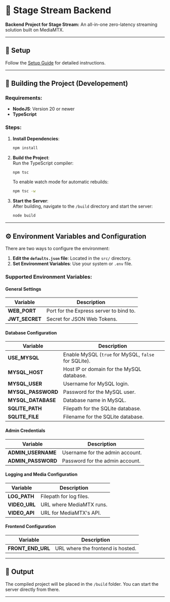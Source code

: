 # 🎥 Stage Stream Backend

**Backend Project for Stage Stream:** An all-in-one zero-latency streaming solution built on MediaMTX.

---

## 🚀 **Setup**

Follow the [Setup Guide](https://stagestream.jxnxsdev.me/setup) for detailed instructions.

---

## 🔧 **Building the Project (Developement)**

### Requirements:

- **NodeJS**: Version 20 or newer
- **TypeScript**

### Steps:

1. **Install Dependencies**:

   ```bash
   npm install
   ```

2. **Build the Project**:  
   Run the TypeScript compiler:

   ```bash
   npm tsc
   ```

   To enable watch mode for automatic rebuilds:

   ```bash
   npm tsc -w
   ```

3. **Start the Server**:  
   After building, navigate to the `/build` directory and start the server:
   ```bash
   node build
   ```

---

## ⚙️ **Environment Variables and Configuration**

There are two ways to configure the environment:

1. **Edit the `defaults.json` file**: Located in the `src/` directory.
2. **Set Environment Variables**: Use your system or `.env` file.

### Supported Environment Variables:

#### General Settings

| Variable       | Description                             |
| -------------- | --------------------------------------- |
| **WEB_PORT**   | Port for the Express server to bind to. |
| **JWT_SECRET** | Secret for JSON Web Tokens.             |

#### Database Configuration

| Variable           | Description                                          |
| ------------------ | ---------------------------------------------------- |
| **USE_MYSQL**      | Enable MySQL (`true` for MySQL, `false` for SQLite). |
| **MYSQL_HOST**     | Host IP or domain for the MySQL database.            |
| **MYSQL_USER**     | Username for MySQL login.                            |
| **MYSQL_PASSWORD** | Password for the MySQL user.                         |
| **MYSQL_DATABASE** | Database name in MySQL.                              |
| **SQLITE_PATH**    | Filepath for the SQLite database.                    |
| **SQLITE_FILE**    | Filename for the SQLite database.                    |

#### Admin Credentials

| Variable           | Description                     |
| ------------------ | ------------------------------- |
| **ADMIN_USERNAME** | Username for the admin account. |
| **ADMIN_PASSWORD** | Password for the admin account. |

#### Logging and Media Configuration

| Variable      | Description              |
| ------------- | ------------------------ |
| **LOG_PATH**  | Filepath for log files.  |
| **VIDEO_URL** | URL where MediaMTX runs. |
| **VIDEO_API** | URL for MediaMTX's API.  |

#### Frontend Configuration

| Variable          | Description                       |
| ----------------- | --------------------------------- |
| **FRONT_END_URL** | URL where the frontend is hosted. |

---

## 📂 **Output**

The compiled project will be placed in the `/build` folder. You can start the server directly from there.

---
